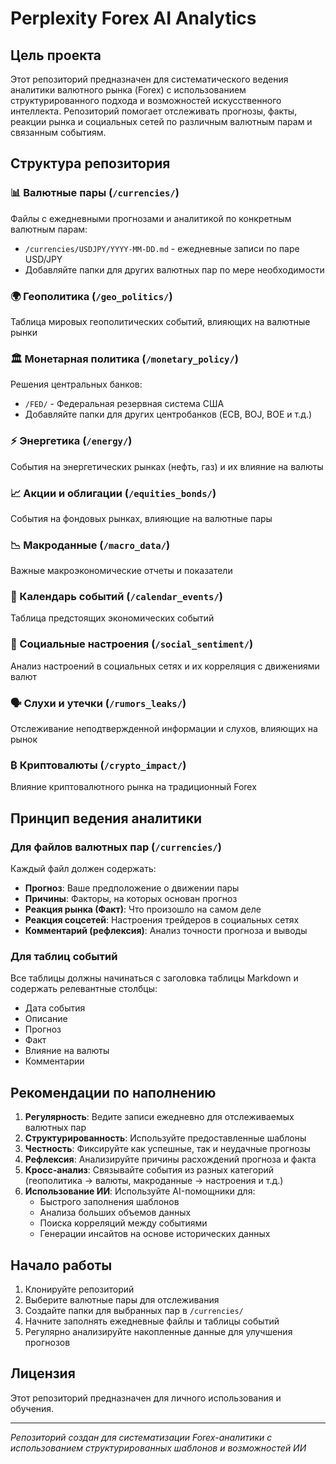 # Perplexity Forex AI Analytics

## Цель проекта

Этот репозиторий предназначен для систематического ведения аналитики валютного рынка (Forex) с использованием структурированного подхода и возможностей искусственного интеллекта. Репозиторий помогает отслеживать прогнозы, факты, реакции рынка и социальных сетей по различным валютным парам и связанным событиям.

## Структура репозитория

### 📊 Валютные пары (`/currencies/`)
Файлы с ежедневными прогнозами и аналитикой по конкретным валютным парам:
- `/currencies/USDJPY/YYYY-MM-DD.md` - ежедневные записи по паре USD/JPY
- Добавляйте папки для других валютных пар по мере необходимости

### 🌍 Геополитика (`/geo_politics/`)
Таблица мировых геополитических событий, влияющих на валютные рынки

### 🏛️ Монетарная политика (`/monetary_policy/`)
Решения центральных банков:
- `/FED/` - Федеральная резервная система США
- Добавляйте папки для других центробанков (ECB, BOJ, BOE и т.д.)

### ⚡ Энергетика (`/energy/`)
События на энергетических рынках (нефть, газ) и их влияние на валюты

### 📈 Акции и облигации (`/equities_bonds/`)
События на фондовых рынках, влияющие на валютные пары

### 📉 Макроданные (`/macro_data/`)
Важные макроэкономические отчеты и показатели

### 📅 Календарь событий (`/calendar_events/`)
Таблица предстоящих экономических событий

### 💬 Социальные настроения (`/social_sentiment/`)
Анализ настроений в социальных сетях и их корреляция с движениями валют

### 🗣️ Слухи и утечки (`/rumors_leaks/`)
Отслеживание неподтвержденной информации и слухов, влияющих на рынок

### ₿ Криптовалюты (`/crypto_impact/`)
Влияние криптовалютного рынка на традиционный Forex

## Принцип ведения аналитики

### Для файлов валютных пар (`/currencies/`)
Каждый файл должен содержать:
- **Прогноз**: Ваше предположение о движении пары
- **Причины**: Факторы, на которых основан прогноз
- **Реакция рынка (Факт)**: Что произошло на самом деле
- **Реакция соцсетей**: Настроения трейдеров в социальных сетях
- **Комментарий (рефлексия)**: Анализ точности прогноза и выводы

### Для таблиц событий
Все таблицы должны начинаться с заголовка таблицы Markdown и содержать релевантные столбцы:
- Дата события
- Описание
- Прогноз
- Факт
- Влияние на валюты
- Комментарии

## Рекомендации по наполнению

1. **Регулярность**: Ведите записи ежедневно для отслеживаемых валютных пар
2. **Структурированность**: Используйте предоставленные шаблоны
3. **Честность**: Фиксируйте как успешные, так и неудачные прогнозы
4. **Рефлексия**: Анализируйте причины расхождений прогноза и факта
5. **Кросс-анализ**: Связывайте события из разных категорий (геополитика → валюты, макроданные → настроения и т.д.)
6. **Использование ИИ**: Используйте AI-помощники для:
   - Быстрого заполнения шаблонов
   - Анализа больших объемов данных
   - Поиска корреляций между событиями
   - Генерации инсайтов на основе исторических данных

## Начало работы

1. Клонируйте репозиторий
2. Выберите валютные пары для отслеживания
3. Создайте папки для выбранных пар в `/currencies/`
4. Начните заполнять ежедневные файлы и таблицы событий
5. Регулярно анализируйте накопленные данные для улучшения прогнозов

## Лицензия

Этот репозиторий предназначен для личного использования и обучения.

---

*Репозиторий создан для систематизации Forex-аналитики с использованием структурированных шаблонов и возможностей ИИ*
